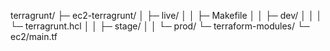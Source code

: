 terragrunt/
├─ ec2-terragrunt/
│  ├─ live/
│  │  ├─ Makefile
│  │  ├─ dev/
│  │  │  └─ terragrunt.hcl
│  │  ├─ stage/
│  │  └─ prod/
└─ terraform-modules/
   └─ ec2/main.tf
